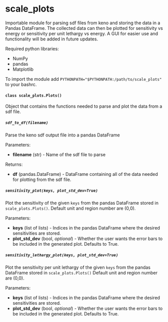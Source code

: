 # scale_plots
Importable module for parsing sdf files from keno and storing the data in a Pandas DataFrame. The collected data can then be plotted for sensitivity vs energy or sensitivity per unit lethargy vs energy. A GUI for easier use and functionality will be added in future updates.

Required python libraries:
* NumPy
* pandas
* Matplotlib

To import the module add `PYTHONPATH="$PYTHONPATH:/path/to/scale_plots"` to your bashrc.

#### `class scale_plots.Plots()`
Object that contains the functions needed to parse and plot the data from a sdf file.

##### `sdf_to_df(filename)`
Parse the keno sdf output file into a pandas DataFrame

Parameters:
* **filename** (str) - Name of the sdf file to parse

Returns:
* **df** (pandas.DataFrame) - DataFrame containing all of the data needed for plotting from the sdf file.

##### `sensitivity_plot(keys, plot_std_dev=True)`
Plot the sensitivity of the given `keys` from the pandas DataFrame stored in `scale_plots.Plots()`.
Default unit and region number are (0,0).

Parameters:
* **keys** (list of lists) - Indices in the pandas DataFrame where the desired sensitivities are stored.
* **plot_std_dev** (bool, *optional*) - Whether the user wants the error bars to be included in the generated plot. Defaults to True.

##### `sensitivity_lethargy_plot(keys, plot_std_dev=True)`
Plot the sensitivity per unit lethargy of the given `keys` from the pandas DataFrame stored in `scale_plots.Plots()`
Default unit and region number are (0,0).

Parameters:
* **keys** (list of lists) - Indices in the pandas DataFrame where the desired sensitivities are stored.
* **plot_std_dev** (bool, *optional*) - Whether the user wants the error bars to be included in the generated plot. Defaults to True.
